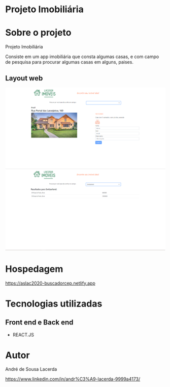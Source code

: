 # Projeto Imobiliária

# Sobre o projeto

Projeto Imobiliária

Consiste em um app imobiliária que consta algumas casas, e com campo de pesquisa para procurar algumas casas em alguns, paises.

## Layout web
![Web 1](https://github.com/aslac2020/imagespublicacao/blob/main/assets/images/Sites/Home.PNG)
![Web 2](https://github.com/aslac2020/imagespublicacao/blob/main/assets/images/Sites/Search.PNG)

# Hospedagem
https://aslac2020-buscadorcep.netlify.app

# Tecnologias utilizadas

## Front end e Back end
- REACT.JS

# Autor

André de Sousa Lacerda

https://www.linkedin.com/in/andr%C3%A9-lacerda-9999a4173/
